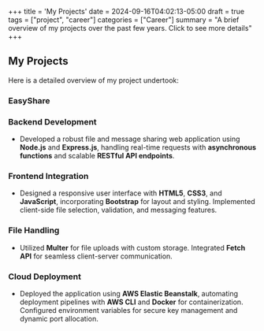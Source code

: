 +++
title = 'My Projects'
date = 2024-09-16T04:02:13-05:00
draft = true
tags = ["project", "career"]
categories = ["Career"]
summary = "A brief overview of my projects over the past few years. Click to see more details"
+++
## My Projects
Here is a detailed overview of my project undertook:

### EasyShare
### Backend Development
- Developed a robust file and message sharing web application using **Node.js** and **Express.js**, handling real-time requests with **asynchronous functions** and scalable **RESTful API endpoints**.

### Frontend Integration
- Designed a responsive user interface with **HTML5**, **CSS3**, and **JavaScript**, incorporating **Bootstrap** for layout and styling. Implemented client-side file selection, validation, and messaging features.

### File Handling
- Utilized **Multer** for file uploads with custom storage. Integrated **Fetch API** for seamless client-server communication.

### Cloud Deployment
- Deployed the application using **AWS Elastic Beanstalk**, automating deployment pipelines with **AWS CLI** and **Docker** for containerization. Configured environment variables for secure key management and dynamic port allocation.
